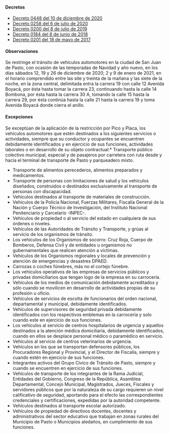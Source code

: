 #### Decretos

- [Decreto 0448 del 10 de diciembre de 2020](https://www.pasto.gov.co/index.php/decretos/decretos-2020?download=17682:dec-0448-10-dic-2020)
- [Decreto 0258 del 6 de julio de 2020](https://www.pasto.gov.co/index.php/decretos/decretos-2020?download=17032:dec-0258-06-jul-2020)
- [Decreto 0200 del 8 de julio de 2019](https://www.pasto.gov.co/index.php/decretos/decretos-2019?download=14705:dec_0200_08_jul_2019)
- [Decreto 0184 del 8 de junio de 2018](https://www.pasto.gov.co/index.php/decretos/decretos-2018?download=12087:dec-0184-08-jun-2018)
- [Decreto 0201 del 18 de mayo de 2017](http://www.pasto.gov.co/index.php/decretos/decretos-2017?download=10061:dec_0201_18_may_2017)

#### Observaciones

Se restringe el tránsito de vehículos automotores en la ciudad de San Juan de Pasto, con ocasión de las temporadas de Navidad y año nuevo, en los días sábados 12, 19 y 26 de diciembre de 2020; 2 y 9 de enero de 2021, en el horario comprendido entre las site y treinta de la mañana y las siete de la noche, en la zona central, delimitada entra la carrera 19 con calle 12 Avenida Boyacá, por ésta hasta tomar la carrera 23, continuando hasta la calle 14 Bombona, por ésta hasta la carrera 30 A, tomando la calle 15 hasta la carrera 29, por ésta continúa hasta la calle 21 hasta la carrera 19 y toma Avenida Boyacá donde cierra el anillo.

#### Excepciones

Se exceptúan de la aplicación de la restricción por Pico y Placa, los vehículos automotores que estén destinados a los siguientes servicios o actividades, siempre que su conductor y ocupantes se encuentren debidamente identificados y en ejercicio de sus funciones, actividades laborales o en desarrollo de su objeto contractual:\* Transporte público colectivo municipal, especial y de pasajeros por carretera con ruta desde y hacia el terminal de transporte de Pasto y parqueadero mixto.

- Transporte de alimentos perecederos, alimentos preparados y medicamentos.
- Transporte de personas con limitaciones de salud y los vehículos diseñados, construidos o destinados exclusivamente al transporte de personas con discapacidad.
- Vehículos destinados al transporte de materiales de construcción.
- Vehículos de la Policía Nacional, Fuerzas Militares, Fiscalía General de la Nación y Cuerpo Técnico de Investigación, del Instituto Nacional Penitenciario y Carcelario -INPEC-.
- Vehículos de propiedad o al servicio del estado en cualquiera de sus órdenes o niveles.
- Vehículos de las Autoridades de Tránsito y Transporte, y grúas al servicio de los organismos de tránsito.
- Los vehículos de los Organismos de socorro: Cruz Roja, Cuerpo de Bomberos, Defensa Civil y de entidades u organismos no gubernamentales que realicen atención a víctimas.
- Vehículos de los Organismos regionales y locales de prevención y atención de emergencias y desastres DPAED.
- Carrozas o coches fúnebres, más no el cortejo fúnebre.
- Los vehículos operativos de las empresas de servicios públicos y privadas domiciliarios que tengan logo de la empresa en su carrocería.
- Vehículos de los medios de comunicación debidamente acreditados y sólo cuando se movilicen en desarrollo de actividades propias de su profesión u oficio.
- Vehículos de servicios de escolta de funcionarios del orden nacional, departamental y municipal, debidamente identificados.
- Vehículos de supervisores de seguridad privada debidamente identificados con los respectivos emblemas en la carrocería y solo cuando este en ejercicio de sus funciones.
- Los vehículos al servicio de centros hospitalarios de urgencia y aquellos destinados a la atención médica domiciliaria, debidamente identificados, cuando en ellos se desplace personal médico o paramédico en servicio.
- Vehículos al servicio de centros veterinarios de urgencia.
- Vehículos en los que se transportan defensores públicos, los Procuradores Regional y Provincial, y el Director de Fiscalía, siempre y cuando estén en ejercicio de sus funciones.
- Integrantes activos del Grupo Cívico de Tránsito de Pasto, siempre y cuando se encuentren en ejercicio de sus funciones.
- Vehículos de transporte de los integrantes de la Rama Judicial, Entidades del Gobierno, Congreso de la República, Asamblea Departamental, Concejo Municipal, Magistrados, Jueces, Fiscales y servidores públicos que por la naturaleza de su cargo requieren un nivel calificativo de seguridad, aportando para el efecto las correspondientes credenciales y certificaciones, expedidas por la autoridad competente.
- Vehículos destinados al transporte escolar autorizado.
- Vehículos de propiedad de directivos docentes, docentes y administrativos del sector educativo que trabajan en zonas rurales del Municipio de Pasto o Municipios aledaños, en cumplimiento de sus funciones.
